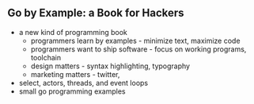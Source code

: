 ## Go by Example: a Book for Hackers

* a new kind of programming book
  * programmers learn by examples - minimize text, maximize code
  * programmers want to ship software - focus on working programs, toolchain
  * design matters - syntax highlighting, typography
  * marketing matters - twitter, 
* select, actors, threads, and event loops
* small go programming examples
